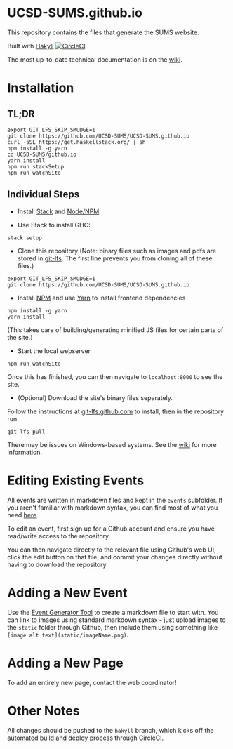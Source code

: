 # UCSD-SUMS.github.io
This repository contains the files that generate the SUMS website.

Built with [Hakyll](https://jaspervdj.be/hakyll/)
[![CircleCI](https://circleci.com/gh/UCSD-SUMS/UCSD-SUMS.github.io/tree/hakyll.svg?style=svg)](https://circleci.com/gh/UCSD-SUMS/UCSD-SUMS.github.io/tree/hakyll)

The most up-to-date technical documentation is on the
[wiki](https://github.com/UCSD-SUMS/UCSD-SUMS.github.io/wiki).

# Installation

## TL;DR

```
export GIT_LFS_SKIP_SMUDGE=1
git clone https://github.com/UCSD-SUMS/UCSD-SUMS.github.io
curl -sSL https://get.haskellstack.org/ | sh
npm install -g yarn
cd UCSD-SUMS/github.io
yarn install
npm run stackSetup
npm run watchSite
```

## Individual Steps
- Install [Stack](https://www.haskellstack.org/) and [Node/NPM](https://nodejs.org).

- Use Stack to install GHC:
```
stack setup
```

- Clone this repository
(Note: binary files such as images and pdfs are stored in [git-lfs](https://git-lfs.github.com/). The first line prevents you from cloning all of these files.)
```
export GIT_LFS_SKIP_SMUDGE=1
git clone https://github.com/UCSD-SUMS/UCSD-SUMS.github.io
```

- Install [NPM](https://www.npmjs.com/) and use [Yarn](https://yarnpkg.com/en/) to install frontend dependencies
```
npm install -g yarn
yarn install
```
(This takes care of building/generating minified JS files for certain parts of the site.)

- Start the local webserver
```
npm run watchSite
```

Once this has finished, you can then navigate to `localhost:8000` to see the site.

- (Optional) Download the site's binary files separately.

Follow the instructions at [git-lfs.github.com](https://git-lfs.github.com/) to install, then in the
repository run
```
git lfs pull
```


There may be issues on Windows-based systems. See the
[wiki](https://github.com/UCSD-SUMS/UCSD-SUMS.github.io/wiki) for
more information.

# Editing Existing Events
All events are written in markdown files and kept in the `events` subfolder. If you aren't familiar with
markdown syntax, you can find most of what you need
[here](https://github.com/adam-p/markdown-here/wiki/Markdown-Cheatsheet).

To edit an event, first sign up for a Github account and ensure you have read/write access to the repository.

You can then navigate directly to the relevant file using Github's web UI, click the edit button on that file,
and commit your changes directly without having to download the repository.

# Adding a New Event
Use the
[Event Generator Tool](http://sums.ucsd.edu/static/eventGenerator.html)
to create a markdown file to start with. You can link to images
using standard markdown syntax - just upload images to the `static` folder through Github, then include them using something like
`[image alt text](static/imageName.png)`.

# Adding a New Page
To add an entirely new page, contact the web coordinator!

# Other Notes
All changes should be pushed to the `hakyll` branch, which kicks off the automated
build and deploy process through CircleCI.

